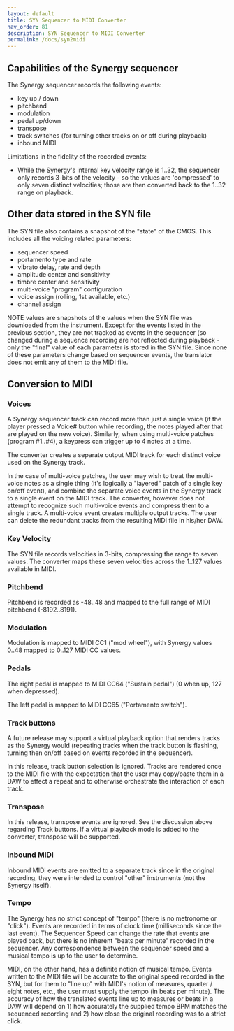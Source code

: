 ```yaml
---
layout: default
title: SYN Sequencer to MIDI Converter
nav_order: 81
description: SYN Sequencer to MIDI Converter
permalink: /docs/syn2midi
---
```


## Capabilities of the Synergy sequencer

The Synergy sequencer records the following events:

* key up / down
* pitchbend
* modulation
* pedal up/down
* transpose
* track switches (for turning other tracks on or off during playback)
* inbound MIDI

Limitations in the fidelity of the recorded events:

* While the Synergy's internal key velocity range is 1..32, the sequencer only records 3-bits of the velocity - so the values are 'compressed' to only seven distinct velocities; those are then converted back to the 1..32 range on playback.

## Other data stored in the SYN file

The SYN file also contains a snapshot of the "state" of the CMOS.  This includes all the voicing related parameters:

* sequencer speed
* portamento type and rate
* vibrato delay, rate and depth
* amplitude center and sensitivity
* timbre center and sensitivity
* multi-voice "program" configuration
* voice assign (rolling, 1st available, etc.)
* channel assign

NOTE values are snapshots of the values when the SYN file was downloaded from the instrument. Except for the events listed in the previous section, they are not tracked as events in the sequencer (so changed during a sequence recording are not reflected during playback - only the "final" value of each parameter  is stored in the SYN file.  Since none of these parameters change based on sequencer events, the translator does not emit any of them to the MIDI file.

## Conversion to MIDI

### Voices

A Synergy sequencer track can record more than just a single voice (if the player pressed a Voice# button while recording, the notes played after that are played on the new voice).  Similarly, when using multi-voice patches (program #1..#4), a keypress can trigger up to 4 notes at a time.

The converter creates a separate output MIDI track for each distinct voice used on the Synergy track.

In the case of multi-voice patches, the user may wish to treat the multi-voice notes as a single thing (it's logically a "layered" patch of a single key on/off event), and combine the separate voice events in the Synergy track to a single event on the MIDI track.  The converter, however does not attempt to recognize such multi-voice events and compress them to a single track.  A multi-voice event creates multiple output tracks.  The user can delete the redundant tracks from the resulting MIDI file in his/her DAW.

### Key Velocity

The SYN file records velocities in 3-bits, compressing the range to seven values.  The converter maps these seven velocities across the 1..127 values available in MIDI.

### Pitchbend

Pitchbend is recorded as -48..48 and mapped to the full range of MIDI pitchbend (-8192..8191).

### Modulation

Modulation is mapped to MIDI CC1 ("mod wheel"), with Synergy values 0..48 mapped to 0..127 MIDI CC values.

### Pedals

The right pedal is mapped to MIDI CC64 ("Sustain pedal") (0 when up, 127 when depressed).

The left pedal is mapped to MIDI CC65 ("Portamento switch").

### Track buttons

A future release may support a virtual playback option that renders tracks as the Synergy would (repeating tracks when the track button is flashing, turning then on/off based on events recorded in the sequencer).

In this release, track button selection is ignored.   Tracks are rendered once to the MIDI file with the expectation that the user may copy/paste them in a DAW to effect a repeat and to otherwise orchestrate the interaction of each track.

### Transpose

In this release, transpose events are ignored.  See the discussion above regarding Track buttons. If a virtual playback mode is added to the converter, transpose will be supported.

### Inbound MIDI

Inbound MIDI events are emitted to a separate track since in the original recording, they were intended to control "other" instruments (not the Synergy itself).

### Tempo

The Synergy has no strict concept of "tempo" (there is no metronome or "click").  Events are recorded in terms of clock time (milliseconds since the last event).  The Sequencer Speed can change the rate that events are played back, but there is no inherent "beats per minute" recorded in the sequencer.  Any correspondence between the sequencer speed and a musical tempo is up to the user to determine.

MIDI, on the other hand, has a definite notion of musical tempo.  Events written to the MIDI file will be accurate to the original speed recorded in the SYN, but for them to "line up" with MIDI's notion of measures, quarter / eight notes, etc., the user must supply the tempo (in beats per minute). The accuracy of how the translated events line up to measures or beats in a DAW will depend on 1) how accurately the supplied tempo BPM matches the sequenced recording and 2) how close the original recording was to a strict click. 

